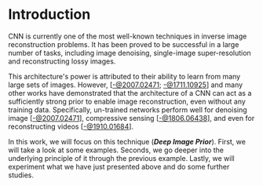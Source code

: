 # Introduction

CNN is currently one of the most well-known techniques in inverse image reconstruction problems. It has been proved to be successful in a large number of tasks, including image denoising, single-image super-resolution and reconstructing lossy images.

<!-- Réseau neuronal convolutif (en anglais ***CNN***) est actuellement l'une des techniques les plus connues dans les problèmes de reconstruction d'image inverse. Il s'est avéré efficace dans un grand nombre de tâches, y compris le débruitage d'image, la super-résolution d'image et la reconstruction d'images avec perte. -->

This architecture's power is attributed to their ability to learn from many large sets of images. However, [-@2007.02471; -@1711.10925] and many other works have demonstrated that the architecture of a CNN can act as a sufficiently strong prior to enable image reconstruction, even without any training data. Specifically, un-trained networks perform well for denoising image [-@2007.02471], compressive sensing [-@1806.06438], and even for reconstructing videos [-@1910.01684].

<!-- La puissance de cette architecture est attribuée à sa capacité à apprendre à partir de nombreux grands ensembles d'images. Cependant, [-@2007.02471; -@1711.10925] et de nombreux autres travaux ont démontré que l'architecture d'un CNN peut agir comme un préalable suffisamment fort pour permettre la reconstruction d'image, même sans aucune donnée d'apprentissage. Plus précisément, les réseaux non formés fonctionnent bien pour le débruitage de l'image [-@2007.02471], l'acquisition comprimée [-@1806.06438] et même pour la reconstruction de vidéos [-@1910.01684].-->

In this work, we will focus on this technique (***Deep Image Prior***). First, we will take a look at some examples. Seconds, we go deeper into the underlying principle of it through the previous example. Lastly, we will experiment what we have just presented above and do some further studies.

<!-- Dans ce travail, nous nous concentrerons sur cette technique (***Deep Image Prior***). Tout d'abord, nous allons examiner quelques exemples. En second lieu, nous approfondissons le principe sous-jacent de celui-ci à travers l'exemple précédent. Enfin, nous expérimenterons ce que nous venons de présenter ci-dessus et ferons quelques études complémentaires.-->
